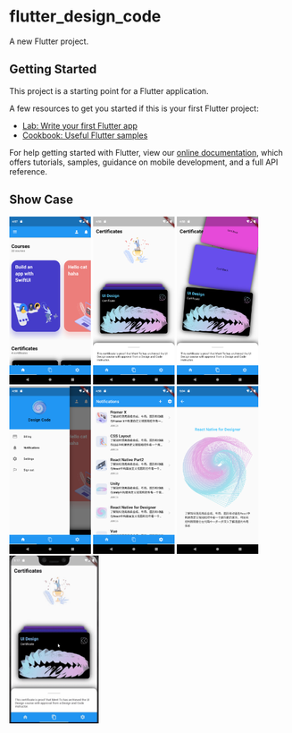 # flutter_design_code

A new Flutter project.

## Getting Started

This project is a starting point for a Flutter application.

A few resources to get you started if this is your first Flutter project:

- [Lab: Write your first Flutter app](https://flutter.dev/docs/get-started/codelab)
- [Cookbook: Useful Flutter samples](https://flutter.dev/docs/cookbook)

For help getting started with Flutter, view our
[online documentation](https://flutter.dev/docs), which offers tutorials,
samples, guidance on mobile development, and a full API reference.

## Show Case

<img src="assets/showcases/1.png" height="300em" />
<img src="assets/showcases/2.png" height="300em" />
<img src="assets/showcases/3.png" height="300em" />
<img src="assets/showcases/4.png" height="300em" />
<img src="assets/showcases/5.png" height="300em" />
<img src="assets/showcases/6.png" height="300em" />
<img src="assets/showcases/show_394x740.gif" height="300em" />
